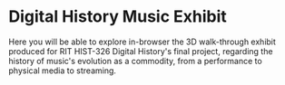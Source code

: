 # Digital History Music Exhibit

Here you will be able to explore in-browser the 3D walk-through exhibit produced for RIT HIST-326 Digital History's final project, regarding the history of music's evolution as a commodity, from a performance to physical media to streaming.
